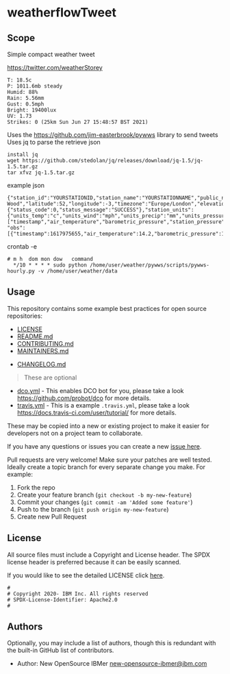<!-- This should be the location of the title of the repository, normally the short name -->
# weatherflowTweet

<!-- Build Status, is a great thing to have at the top of your repository, it shows that you take your CI/CD as first class citizens -->
<!-- [![Build Status](https://travis-ci.org/jjasghar/ibm-cloud-cli.svg?branch=master)](https://travis-ci.org/jjasghar/ibm-cloud-cli) -->

<!-- Not always needed, but a scope helps the user understand in a short sentance like below, why this repo exists -->
## Scope

Simple compact weather tweet 

https://twitter.com/weatherStorey

```
T: 18.5c
P: 1011.6mb steady
Humid: 88%
Rain: 5.56mm
Gust: 0.5mph
Bright: 19400lux
UV: 1.73
Strikes: 0 (25km Sun Jun 27 15:48:57 BST 2021)
```

Uses the https://github.com/jim-easterbrook/pywws library to send tweets
Uses jq to parse the retrieve json
```
install jq 
wget https://github.com/stedolan/jq/releases/download/jq-1.5/jq-1.5.tar.gz
tar xfvz jq-1.5.tar.gz
```

example json
```
{"station_id":"YOURSTATIONID,"station_name":"YOURSTATIONNAME","public_name":"The Wood","latitude":52,"longitude":-3,"timezone":"Europe/London","elevation":24.7111644744873,"is_public":true,"status":{"status_code":0,"status_message":"SUCCESS"},"station_units":{"units_temp":"c","units_wind":"mph","units_precip":"mm","units_pressure":"mb","units_distance":"mi","units_direction":"cardinal","units_other":"imperial"},"outdoor_keys":["timestamp","air_temperature","barometric_pressure","station_pressure","pressure_trend","sea_level_pressure","relative_humidity","precip","precip_accum_last_1hr","precip_accum_local_day","precip_accum_local_yesterday","precip_minutes_local_day","precip_minutes_local_yesterday","wind_avg","wind_direction","wind_gust","wind_lull","solar_radiation","uv","brightness","lightning_strike_last_epoch","lightning_strike_last_distance","lightning_strike_count","lightning_strike_count_last_1hr","lightning_strike_count_last_3hr","feels_like","heat_index","wind_chill","dew_point","wet_bulb_temperature","delta_t","air_density"],
"obs":[{"timestamp":1617975655,"air_temperature":14.2,"barometric_pressure":1013.3,"station_pressure":1013.3,"sea_level_pressure":1016.5,"relative_humidity":46,"precip":0.0,"precip_accum_last_1hr":0.0,"precip_accum_local_day":0.0,"precip_accum_local_yesterday":0.0,"precip_minutes_local_day":0,"precip_minutes_local_yesterday":0,"wind_avg":1.0,"wind_direction":359,"wind_gust":1.7,"wind_lull":0.0,"solar_radiation":714,"uv":3.01,"brightness":85720,"lightning_strike_last_epoch":1615598133,"lightning_strike_last_distance":41,"lightning_strike_count":0,"lightning_strike_count_last_1hr":0,"lightning_strike_count_last_3hr":0,"feels_like":14.2,"heat_index":14.2,"wind_chill":14.2,"dew_point":2.7,"wet_bulb_temperature":8.6,"delta_t":5.6,"air_density":1.22845,"pressure_trend":"falling"}]}
```

<!-- A more detailed Usage or detailed explaination of the repository here -->


crontab -e
```
# m h  dom mon dow   command
  */10 * * * * sudo python /home/user/weather/pywws/scripts/pywws-hourly.py -v /home/user/weather/data
  ```


## Usage

This repository contains some example best practices for open source repositories:

* [LICENSE](LICENSE)
* [README.md](README.md)
* [CONTRIBUTING.md](CONTRIBUTING.md)
* [MAINTAINERS.md](MAINTAINERS.md)
<!-- A Changelog allows you to track major changes and things that happen, https://github.com/github-changelog-generator/github-changelog-generator can help automate the process -->
* [CHANGELOG.md](CHANGELOG.md)

> These are optional

<!-- The following are OPTIONAL, but strongly suggested to have in your repository. -->
* [dco.yml](.github/dco.yml) - This enables DCO bot for you, please take a look https://github.com/probot/dco for more details.
* [travis.yml](.travis.yml) - This is a example `.travis.yml`, please take a look https://docs.travis-ci.com/user/tutorial/ for more details.

These may be copied into a new or existing project to make it easier for developers not on a project team to collaborate.

<!-- Questions can be useful but optional, this gives you a place to say, "This is how to contact this project maintainers or create PRs -->
If you have any questions or issues you can create a new [issue here][issues].

Pull requests are very welcome! Make sure your patches are well tested.
Ideally create a topic branch for every separate change you make. For
example:

1. Fork the repo
2. Create your feature branch (`git checkout -b my-new-feature`)
3. Commit your changes (`git commit -am 'Added some feature'`)
4. Push to the branch (`git push origin my-new-feature`)
5. Create new Pull Request

## License

All source files must include a Copyright and License header. The SPDX license header is 
preferred because it can be easily scanned.

If you would like to see the detailed LICENSE click [here](LICENSE).

```text
#
# Copyright 2020- IBM Inc. All rights reserved
# SPDX-License-Identifier: Apache2.0
#
```
## Authors

Optionally, you may include a list of authors, though this is redundant with the built-in
GitHub list of contributors.

- Author: New OpenSource IBMer <new-opensource-ibmer@ibm.com>

[issues]: https://github.com/IBM/repo-template/issues/new
